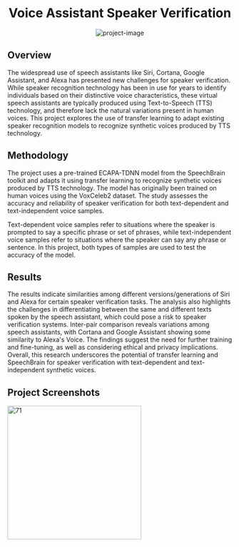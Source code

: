 <h1 align="center" id="title">Voice Assistant Speaker Verification</h1>

<p align="center"><img src="https://socialify.git.ci/rishsans/Speaker-Verification/image?description=1&amp;descriptionEditable=Assessing%20%20the%20efficiency%20of%20transfer%20learning%20%20to%20examine%20the%20accuracy%20%26%20reliability%20of%20Speaker%0Averification%20for%20Speech%20assistants&amp;name=1&amp;owner=1&amp;pattern=Solid&amp;theme=Dark" alt="project-image"></p>

<h2> Overview</h2>
<p id="description">
The widespread use of speech assistants like Siri, Cortana, Google Assistant, and Alexa has presented new challenges for speaker verification. While speaker recognition technology has been in use for years to identify individuals based on their distinctive voice characteristics, these virtual speech assistants are typically produced using Text-to-Speech (TTS) technology, and therefore lack the natural variations present in human voices. This project explores the use of transfer learning to adapt existing speaker recognition models to recognize synthetic voices produced by TTS technology.
</p>

<h2>Methodology</h2>
<p id="description">
The project uses a pre-trained ECAPA-TDNN model from the SpeechBrain toolkit and adapts it using transfer learning to recognize synthetic voices produced by TTS technology. The model has originally been trained on human voices using the VoxCeleb2 dataset. The study assesses the accuracy and reliability of speaker verification for both text-dependent and text-independent voice samples.

Text-dependent voice samples refer to situations where the speaker is prompted to say a specific phrase or set of phrases, while text-independent voice samples refer to situations where the speaker can say any phrase or sentence. In this project, both types of samples are used to test the accuracy of the model.
</p>


<h2>Results</h2>
<p id="description">
  The results indicate similarities among different versions/generations of Siri and Alexa for certain speaker verification tasks. The analysis also highlights the challenges in differentiating between the same and different texts spoken by the speech assistant, which could pose a risk to speaker verification systems. Inter-pair comparison reveals variations among speech assistants, with Cortana and Google Assistant showing some similarity to Alexa's Voice. The findings suggest the need for further training and fine-tuning, as well as considering ethical and privacy implications. Overall, this research underscores the potential of transfer learning and SpeechBrain for speaker verification with text-dependent and text-independent synthetic voices.
</p>
<h2>Project Screenshots</h2>
<a href="https://ibb.co/2yQzf4W"><img src="https://i.ibb.co/c1HW7nk/71.jpg" alt="71" border="0" width="300"></a><br /><a target='_blank' href='https://imgbb.com/'></a>

